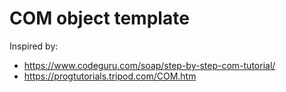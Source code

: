 # COM object template

Inspired by:
 - https://www.codeguru.com/soap/step-by-step-com-tutorial/
 - https://progtutorials.tripod.com/COM.htm